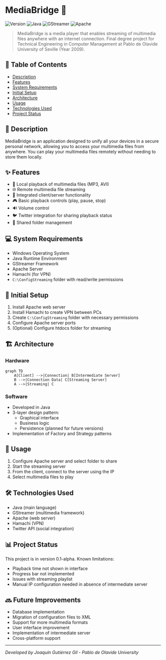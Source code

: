# MediaBridge 🎵 
![Version](https://img.shields.io/badge/version-0.1--alpha-blue)
![Java](https://img.shields.io/badge/Java-Required-red)
![GStreamer](https://img.shields.io/badge/GStreamer-Required-green)
![Apache](https://img.shields.io/badge/Apache-Required-orange)
> MediaBridge is a media player that enables streaming of multimedia files anywhere with an internet connection. Final degree project for Technical Engineering in Computer Management at Pablo de Olavide University of Seville (Year 2009).
## 📑 Table of Contents
- [Description](#-description)
- [Features](#-features)
- [System Requirements](#-system-requirements)
- [Initial Setup](#-initial-setup)
- [Architecture](#-architecture)
- [Usage](#-usage)
- [Technologies Used](#-technologies-used)
- [Project Status](#-project-status)
## 📝 Description
MediaBridge is an application designed to unify all your devices in a secure personal network, allowing you to access your multimedia files from anywhere. You can play your multimedia files remotely without needing to store them locally.
## ✨ Features
- 🎵 Local playback of multimedia files (MP3, AVI)
- 🌐 Remote multimedia file streaming
- 🔄 Integrated client/server functionality
- 🎮 Basic playback controls (play, pause, stop)
- 🔊 Volume control
- 🐦 Twitter integration for sharing playback status
- 📁 Shared folder management
## 💻 System Requirements
- Windows Operating System
- Java Runtime Environment
- GStreamer Framework
- Apache Server
- Hamachi (for VPN)
- `C:\ConfigStreaming` folder with read/write permissions
## 🔧 Initial Setup
1. Install Apache web server
2. Install Hamachi to create VPN between PCs
3. Create `C:\ConfigStreaming` folder with necessary permissions
4. Configure Apache server ports
5. (Optional) Configure htdocs folder for streaming
## 🏗 Architecture
### Hardware
```mermaid
graph TD
    A[Client] -->|Connection| B[Intermediate Server]
    B -->|Connection Data| C[Streaming Server]
    A -->|Streaming| C
```
### Software
- Developed in Java
- 3-layer design pattern:
  - Graphical interface
  - Business logic
  - Persistence (planned for future versions)
- Implementation of Factory and Strategy patterns
## 🚀 Usage
1. Configure Apache server and select folder to share
2. Start the streaming server
3. From the client, connect to the server using the IP
4. Select multimedia files to play
## 🛠 Technologies Used
- Java (main language)
- GStreamer (multimedia framework)
- Apache (web server)
- Hamachi (VPN)
- Twitter API (social integration)
## 📊 Project Status
This project is in version 0.1-alpha. Known limitations:
- Playback time not shown in interface
- Progress bar not implemented
- Issues with streaming playlist
- Manual IP configuration needed in absence of intermediate server
## 🔜 Future Improvements
- Database implementation
- Migration of configuration files to XML
- Support for more multimedia formats
- User interface improvement
- Implementation of intermediate server
- Cross-platform support
---
*Developed by Joaquín Gutiérrez Gil - Pablo de Olavide University*
